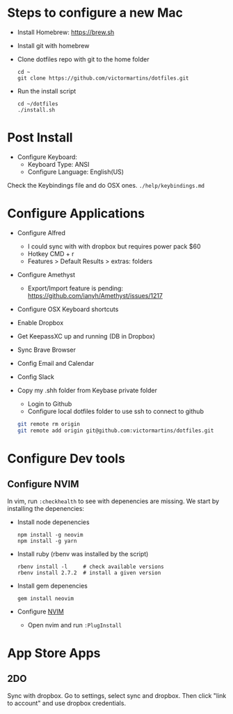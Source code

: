 # Steps to configure a new Mac
- Install Homebrew:
  https://brew.sh

- Install git with homebrew
- Clone dotfiles repo with git to the home folder
  ```
  cd ~
  git clone https://github.com/victormartins/dotfiles.git
  ```
- Run the install script
  ```
  cd ~/dotfiles
  ./install.sh
  ```


# Post Install
- Configure Keyboard:
  - Keyboard Type: ANSI
  - Configure Language: English(US)

Check the Keybindings file and do OSX ones.
`./help/keybindings.md`


# Configure Applications
- Configure Alfred
  - I could sync with with dropbox but requires power pack $60
  - Hotkey CMD + r
  - Features > Default Results > extras: folders
- Configure Amethyst
  - Export/Import feature is pending: https://github.com/ianyh/Amethyst/issues/1217
- Configure OSX Keyboard shortcuts
- Enable Dropbox
- Get KeepassXC up and running (DB in Dropbox)
- Sync Brave Browser
- Config Email and Calendar
- Config Slack

- Copy my .shh folder from Keybase private folder
  - Login to Github
  - Configure local dotfiles folder to use ssh to connect to github
  ```bash
  git remote rm origin
  git remote add origin git@github.com:victormartins/dotfiles.git
  ```


# Configure Dev tools
## Configure NVIM
In vim, run `:checkhealth` to see with depenencies are missing.
We start by installing the depenencies:
- Install node depenencies
  ```
  npm install -g neovim
  npm install -g yarn
  ```

- Install ruby (rbenv was installed by the script)
  ```
  rbenv install -l     # check available versions
  rbenv install 2.7.2  # install a given version
  ```

- Install gem depenencies
  ```
  gem install neovim
  ```

- Configure [NVIM](NVIM)
  - Open nvim and run `:PlugInstall`




# App Store Apps

## 2DO
Sync with dropbox. Go to settings, select sync and dropbox.
Then click "link to account" and use dropbox credentials.
